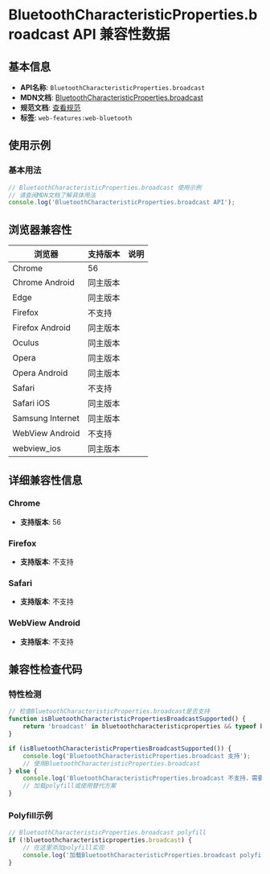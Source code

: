 # BluetoothCharacteristicProperties.broadcast API 兼容性数据

## 基本信息

- **API名称**: `BluetoothCharacteristicProperties.broadcast`
- **MDN文档**: [BluetoothCharacteristicProperties.broadcast](https://developer.mozilla.org/docs/Web/API/BluetoothCharacteristicProperties/broadcast)
- **规范文档**: [查看规范](https://webbluetoothcg.github.io/web-bluetooth/#dom-bluetoothcharacteristicproperties-broadcast)
- **标签**: `web-features:web-bluetooth`

## 使用示例

### 基本用法

```javascript
// BluetoothCharacteristicProperties.broadcast 使用示例
// 请查阅MDN文档了解具体用法
console.log('BluetoothCharacteristicProperties.broadcast API');
```

## 浏览器兼容性

| 浏览器 | 支持版本 | 说明 |
|--------|----------|------|
| Chrome | 56 |  |
| Chrome Android | 同主版本 |  |
| Edge | 同主版本 |  |
| Firefox | 不支持 |  |
| Firefox Android | 同主版本 |  |
| Oculus | 同主版本 |  |
| Opera | 同主版本 |  |
| Opera Android | 同主版本 |  |
| Safari | 不支持 |  |
| Safari iOS | 同主版本 |  |
| Samsung Internet | 同主版本 |  |
| WebView Android | 不支持 |  |
| webview_ios | 同主版本 |  |

## 详细兼容性信息

### Chrome

- **支持版本**: 56

### Firefox

- **支持版本**: 不支持

### Safari

- **支持版本**: 不支持

### WebView Android

- **支持版本**: 不支持

## 兼容性检查代码

### 特性检测

```javascript
// 检查BluetoothCharacteristicProperties.broadcast是否支持
function isBluetoothCharacteristicPropertiesBroadcastSupported() {
    return 'broadcast' in bluetoothcharacteristicproperties && typeof bluetoothcharacteristicproperties.broadcast === 'function';
}

if (isBluetoothCharacteristicPropertiesBroadcastSupported()) {
    console.log('BluetoothCharacteristicProperties.broadcast 支持');
    // 使用BluetoothCharacteristicProperties.broadcast
} else {
    console.log('BluetoothCharacteristicProperties.broadcast 不支持，需要polyfill');
    // 加载polyfill或使用替代方案
}
```

### Polyfill示例

```javascript
// BluetoothCharacteristicProperties.broadcast polyfill
if (!bluetoothcharacteristicproperties.broadcast) {
    // 在这里添加polyfill实现
    console.log('加载BluetoothCharacteristicProperties.broadcast polyfill');
}
```

